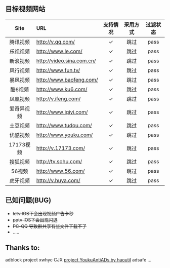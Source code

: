 ## 目标视频网站

| Site | URL | 支持情况 | 采用方式 | 过滤状态 |
| :--: | :-- | :-----: | :-----: | :-----: |
| 腾讯视频 | <http://v.qq.com/> |✓| 跳过 | pass |
| 乐视视频 | <http://www.le.com/> |✓| 跳过 | pass |
| 新浪视频 | <http://video.sina.com.cn/> |✓| 跳过 | pass |
| 风行视频 | <http://www.fun.tv/> |✓| 跳过 | pass |
| 暴风视频 | <http://www.baofeng.com/> |✓| 跳过 | pass |
| 酷6视频 | <http://www.ku6.com/> |✓| 跳过 | pass |
| 凤凰视频 | <http://v.ifeng.com/> |✓| 跳过 | pass |
| 爱奇异视频 | <http://www.iqiyi.com/> |✓| 跳过 | pass |
| 土豆视频 | <http://www.tudou.com/> |✓| 跳过 | pass |
| 优酷视频 | <http://www.youku.com/> |✓| 跳过 | pass |
| 17173视频 | <http://v.17173.com/> |✓| 跳过 | pass |
| 搜狐视频 | <http://tv.sohu.com/> |✓| 跳过 | pass |
| 56视频 | <http://www.56.com/> |✓| 跳过 | pass |
| 虎牙视频 | <http://v.huya.com/> |✓| 跳过 | pass |

## 已知问题(BUG)
- <del>letv IOS下会出现视频广告卡秒</del>
- <del>pptv IOS下会出现闪退</del>
- <del>PC-QQ 导致群共享有些文件下载不了</del>
- .....

## Thanks to:
adblock project
xwhyc CJX
[project YoukuAntiADs by haoutil](http://bbs.kafan.cn/thread-1509944-1-1.html)
adsafe
...
